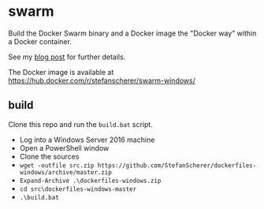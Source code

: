 # swarm
Build the Docker Swarm binary and a Docker image the "Docker way" within a Docker container.

See my [blog post](https://stefanscherer.github.io/build-docker-swarm-for-windows-the-docker-way/) for further details.

The Docker image is available at https://hub.docker.com/r/stefanscherer/swarm-windows/

## build

Clone this repo and run the `build.bat` script.

* Log into a Windows Server 2016 machine
* Open a PowerShell window
* Clone the sources
* `wget -outfile src.zip https://github.com/StefanScherer/dockerfiles-windows/archive/master.zip`
* `Expand-Archive .\dockerfiles-windows.zip`
* `cd src\dockerfiles-windows-master`
* `.\build.bat`

